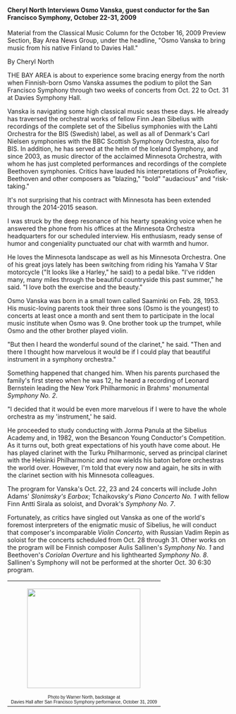 <!-- MAIN TABLE -->
<tr class="table_main" >
<td class="td_center" valign="top">





<!-- ARTICLE TITLE -->

<h4><b>Cheryl North Interviews Osmo Vanska, guest conductor for the  San Francisco Symphony, October 22-31, 2009</b></h4> 

<p></p>

<!-- NEWSPAPER TITLE AND DATE -->
Material from the Classical Music Column for the October 16, 2009 Preview Section, Bay Area News Group, under the headline, "Osmo Vanska to bring music from his native Finland to Davies Hall." 
<p></p>
By Cheryl North
<p></p>
THE BAY AREA is about to experience some bracing energy from the north when Finnish-born Osmo Vanska assumes the podium to pilot the San Francisco Symphony through two weeks of concerts from Oct. 22 to Oct. 31 at Davies Symphony Hall.
<p></p>
Vanska is navigating some high classical music seas these days. He already has traversed the orchestral works of fellow Finn Jean Sibelius with recordings of the complete set of the Sibelius symphonies with the Lahti Orchestra for the BIS (Swedish) label, as well as all of Denmark's Carl Nielsen symphonies with the BBC Scottish Symphony Orchestra, also for BIS. In addition, he has served at the helm of the Iceland Symphony, and since 2003, as music director of the acclaimed Minnesota Orchestra, with whom he has just completed performances and recordings of the complete Beethoven symphonies. Critics have lauded his interpretations of Prokofiev, Beethoven and other composers as "blazing," "bold" "audacious" and "risk-taking."
<p></p>
It's not surprising that his contract with Minnesota has been extended through the 2014-2015 season.
<p></p>
I was struck by the deep resonance of his hearty speaking voice when he answered the phone from his offices at the Minnesota Orchestra headquarters for our scheduled interview. His enthusiasm, ready sense of humor and congeniality punctuated our chat with warmth and humor.
<p></p>
He loves the Minnesota landscape as well as his Minnesota Orchestra. One of his great joys lately has been switching from riding his Yamaha V Star motorcycle ("It looks like a Harley," he said) to a pedal bike. "I've ridden many, many miles through the beautiful countryside this past summer," he said. "I love both the exercise and the beauty." 
<p></p>
Osmo Vanska was born in a small town called Saaminki on Feb. 28, 1953. His music-loving parents took their three sons (Osmo is the youngest) to concerts at least once a month and sent them to participate in the local music institute when Osmo was 9. One brother took up the trumpet, while Osmo and the other brother played violin.
<p></p>
"But then I heard the wonderful sound of the clarinet," he said. "Then and there I thought how marvelous it would be if I could play that beautiful instrument in a symphony orchestra." 
<p></p>
Something happened that changed him. When his parents purchased the family's first stereo when he was 12, he heard a recording of Leonard Bernstein leading the New York Philharmonic in Brahms' monumental <i>Symphony No. 2</i>.
<p></p>
"I decided that it would be even more marvelous if I were to have the whole orchestra as my 'instrument,' he said.
<p></p>
He proceeded to study conducting with Jorma Panula at the Sibelius Academy and, in 1982, won the Besancon Young Conductor's Competition. As it turns out, both great expectations of his youth have come about. He has played clarinet with the Turku Philharmonic, served as principal clarinet with the Helsinki Philharmonic and now wields his baton before orchestras the world over. However, I'm told that every now and again, he sits in with the clarinet section with his Minnesota colleagues.
<p></p>
The program for Vanska's Oct. 22, 23 and 24 concerts will include John Adams' <i>Slonimsky's Earbox</i>; Tchaikovsky's <i>Piano Concerto No. 1</i> with fellow Finn Antti Sirala as soloist, and Dvorak's <i>Symphony No. 7</i>.
<p></p>
Fortunately, as critics have singled out Vanska as one of the world's foremost interpreters of the enigmatic music of Sibelius, he will conduct that composer's incomparable <i>Violin Concerto</i>, with Russian Vadim Repin as soloist for the concerts scheduled from Oct. 28 through 31. Other works on the program will be Finnish composer Aulis Sallinen's <i>Symphony No. 1</i> and Beethoven's <i>Coriolan Overture</i> and his lighthearted <i>Symphony No. 8</i>. Sallinen's Symphony will not be performed at the shorter Oct. 30 6:30 program.
<p></p>
  <p></p>




<!-- LEFT TO RIGHT CELL CHANGE -->
</td><td class="td_right">


<p></p><p></p><p></p><p></p><p></p><p></p>
<p></p>

<table cellpadding="0" cellspacing="0" border="0" width="220">
<tr>
<td><font style="font-family: verdana, helvetica, sans-serif; font-size: 10px;">
<center>



<img src="images/vanska with c 10-31-09.jpg" width="257" height="226" vspace="15" hspace="15" />
<br />Photo by Warner North, backstage at <br />Davies Hall after San Francisco Symphony performance, October 31, 2009
</td></tr></table>

</td></tr></table>



</td></tr></table> 
</td></tr></table>

<br /><br />


<img src="images/btn_articles_on.gif" height="1" width="1" />
<img src="images/btn_casestudies_on.gif" height="1" width="1" />
<img src="images/btn_cheryl_on.gif" height="1" width="1" />
<img src="images/btn_cheryl_p_on.gif" height="1" width="1" />
<img src="images/btn_clients_on.gif" height="1" width="1" />
<img src="images/btn_contact_on.gif" height="1" width="1" />
<img src="images/btn_history_on.gif" height="1" width="1" />
<img src="images/btn_home_on.gif" height="1" width="1" />
<img src="images/btn_interviews_on.gif" height="1" width="1" />
<img src="images/btn_resume_on.gif" height="1" width="1" />
<img src="images/btn_reviews_on.gif" height="1" width="1" />
<img src="images/btn_services_on.gif" height="1" width="1" />
<img src="images/btn_warner_on.gif" height="1" width="1" />
<img src="images/btn_warner_p_on.gif" height="1" width="1" />

<!-- EXTERNAL LINKS -->
<div style="position: absolute; top: -20px; left: -20px;">
<a href="http://www.dunningmarketing.com">.</a>
<a href="http://www.witnessamerica.com">.</a>
<a href="http://www.witnessamerica.com/camcorders">.</a>
<a href="http://www.ksql.com">.</a>
<a href="http://www.ascendaviation.com">.</a>
<a href="http://www.echovalleysupply.com">.</a>
<a href="http://www.northworks.net">.</a>
<a href="http://www.attainia.com">.</a>
<a href="http://www.briandunning.com">.</a>
</div>
<!-- END EXTERNAL LINKS -->

</body>
</html>
